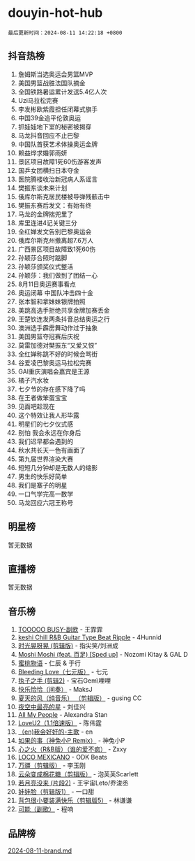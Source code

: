 # douyin-hot-hub

`最后更新时间：2024-08-11 14:22:18 +0800`

## 抖音热榜

1. 詹姆斯当选奥运会男篮MVP
1. 美国男篮战胜法国队摘金
1. 全国铁路暑运累计发送5.4亿人次
1. Uzi马拉松完赛
1. 李发彬欧紫霞担任闭幕式旗手
1. 中国39金追平伦敦奥运
1. 抓娃娃地下室的秘密被揭穿
1. 马龙抖音回应不止巴黎
1. 中国队首获艺术体操奥运金牌
1. 赖益烨求婚郭雨妍
1. 景区项目故障1死60伤游客发声
1. 国乒女团横扫日本夺金
1. 医院腾楼收治新冠病人系谣言
1. 樊振东谈未来计划
1. 俄库尔斯克居民楼被导弹残骸击中
1. 樊振东赛后发文：有始有终
1. 马龙的金牌揣兜里了
1. 库里连进4记关键三分
1. 全红婵发文告别巴黎奥运会
1. 俄库尔斯克州撤离超7.6万人
1. 广西景区项目故障致1死60伤
1. 孙颖莎合照时踮脚
1. 孙颖莎颁奖仪式整活
1. 孙颖莎：我们做到了团结一心
1. 8月11日奥运赛事看点
1. 奥运闭幕 中国队冲击四十金
1. 张本智和拿妹妹银牌拍照
1. 美跳高选手拒绝共享金牌加赛丢金
1. 王楚钦连发两条抖音总结奥运之行
1. 澳洲选手霹雳舞动作过于抽象
1. 美国男篮夺冠赛后庆祝
1. 莫雷加德对樊振东“又爱又恨”
1. 全红婵称跳不好的时候会骂街
1. 谷爱凌巴黎奥运马拉松完赛
1. GAI重庆演唱会嘉宾是王源
1. 橘子汽水妆
1. 七夕节的存在感下降了吗
1. 在王者做笨蛋宝宝
1. 见面吧趁现在
1. 这个特效让我人形毕露
1. 明星们的七夕仪式感
1. 别怕 我会永远在你身后
1. 我们迟早都会遇到的
1. 秋水共长天一色有画面了
1. 第九届世界渲染大赛
1. 短短几分钟却是无数人的缩影
1. 男生的快乐好简单
1. 我们是寨子的明星
1. 一口气学完高一数学
1. 马龙回应六冠王称号

## 明星榜

暂无数据

## 直播榜

暂无数据

## 音乐榜

1. [TOOOOO BUSY-副歌](https://sf5-hl-cdn-tos.douyinstatic.com/obj/tos-cn-ve-2774/o0fmjGZetNDjSM5EimFs2QlzBg30YgByJMRQrC) - 王霏霏
1. [keshi Chill R&B Guitar Type Beat Ripple](https://sf5-hl-cdn-tos.douyinstatic.com/obj/tos-cn-ve-2774/okQIfmitAB3HpgZQo0YCEFEACcDhQngn0fkFIC) - 4Hunnid
1. [时光晃呀晃 (剪辑版)](https://sf5-hl-cdn-tos.douyinstatic.com/obj/tos-cn-ve-2774/o8ACeQem3gwI1x3GIYGAfKG0LJebKFRJDwRwyW) - 指尖笑/刘洲成
1. [Moshi Moshi (feat. 百足) [Sped up]](https://sf3-cdn-tos.douyinstatic.com/obj/tos-cn-ve-2774/ocCPFQcXJLeroaIdQLIGAoeeYM3OAUYGDguHXz) - Nozomi Kitay & GAL D
1. [蜜桃物语](https://sf5-hl-cdn-tos.douyinstatic.com/obj/tos-cn-ve-2774/oIhOSCZtIACtYU4XQkngiW9kCBfVD1Fz9IYeqL) - 仁辰 & 于行
1. [Bleeding Love（七元版）](https://sf3-cdn-tos.douyinstatic.com/obj/tos-cn-ve-2774/oEgC9eZFHQ1MfSRnrfkzFp8AayDWqAQMABBgUs) - 七元
1. [执子之手 (剪辑2)](https://sf3-cdn-tos.douyinstatic.com/obj/tos-cn-ve-2774/oUoZLQjCc31XzqsBnBQUNgeKtYPBcgbFDwtfcu) - 宝石Gem\哩哩
1. [快乐恰恰（间奏）](https://sf5-hl-cdn-tos.douyinstatic.com/obj/tos-cn-ve-2774/oMesum3HvWQXJxuMFeVYzf54o2QzH5aEBPOCAn) - MaksJ
1. [夏天的风（纯音乐） （剪辑版）](https://sf3-cdn-tos.douyinstatic.com/obj/tos-cn-ve-2774/oUzLjBZZFQAoNRmGokEeD5zfQCObp6UeFAnTa6) - gusing CC
1. [夜空中最亮的星](https://sf3-cdn-tos.douyinstatic.com/obj/tos-cn-ve-2774/o4IfgGwqqnFeXEMGaS8JBzJAdayAaCeoxqbjCD) - 刘佳兴
1. [All My People](https://sf5-hl-cdn-tos.douyinstatic.com/obj/tos-cn-ve-2774/c7773e6b7c3f4bd9b26cd85b0cfa4eff) - Alexandra Stan
1. [LoveU2（1.1倍速版）](https://sf5-hl-cdn-tos.douyinstatic.com/obj/tos-cn-ve-2774/oQMeDffLaEmgMwgCOEMAFCI6INzoFPgWdD0rsa) - 陈伟霆
1. [（en)我会好好的-主歌](https://sf5-hl-cdn-tos.douyinstatic.com/obj/tos-cn-ve-2774/oUrYpIdrvCbA8m8yAZjbMWjUkL6tiinWMkBTs) - en
1. [如果的事（神兔小P Remix）](https://sf3-cdn-tos.douyinstatic.com/obj/tos-cn-ve-2774/okHtAffz3g4ZB0BMQn9iC9BC6AciI3xCmgQTqt) - 神兔小P
1. [心之火（R&B版）（谁的爱不疯）](https://sf5-hl-cdn-tos.douyinstatic.com/obj/tos-cn-ve-2774/okemkEDaIBBE3OosftCgMxlFkLQZRw37t36ZQv) - Zxxy
1. [LOCO MEXICANO](https://sf5-hl-cdn-tos.douyinstatic.com/obj/tos-cn-ve-2774/owxVoxJorA4ILBfsMAjU6t7O1xW9w0tS7EYzh6) - ODK Beats
1. [万疆（剪辑版）](https://sf6-cdn-tos.douyinstatic.com/obj/tos-cn-ve-2774/ooG7oVgFlDTelKCjCsTTobQvbdtj1BBQXnfZd8) - 李玉刚
1. [云朵变成棉花糖（剪辑版）](https://sf3-cdn-tos.douyinstatic.com/obj/tos-cn-ve-2774/o8LC84GQLALFfXeyJmh8KE61byVQYMMeAZLfEI) - 泡芙芙Scarlett
1. [若月亮没来 (片段2)](https://sf3-cdn-tos.douyinstatic.com/obj/tos-cn-ve-2774/ocQavLLjkCOeDxGyYeIMGgNAIwJ0QXE1Ve3Fzv) - 王宇宙Leto/乔浚丞
1. [娃娃脸（剪辑版1）](https://sf5-hl-cdn-tos.douyinstatic.com/obj/tos-cn-ve-2774/oIimSCgQoNUePTAZ1Ba7TeADY4KetGYsVFeaaB) - 一口甜
1. [背包很小要装满快乐（剪辑版5）](https://sf5-hl-cdn-tos.douyinstatic.com/obj/tos-cn-ve-2774/oUqSJIiBjw2pxsBAiQRmkbZGJrlGCMBPpIW90) - 林谦谦
1. [可能（副歌）](https://sf5-hl-cdn-tos.douyinstatic.com/obj/tos-cn-ve-2774/cde1731888894259b333569393c2fb51) - 程响

## 品牌榜

[2024-08-11-brand.md](2024-08-11-brand.md)
